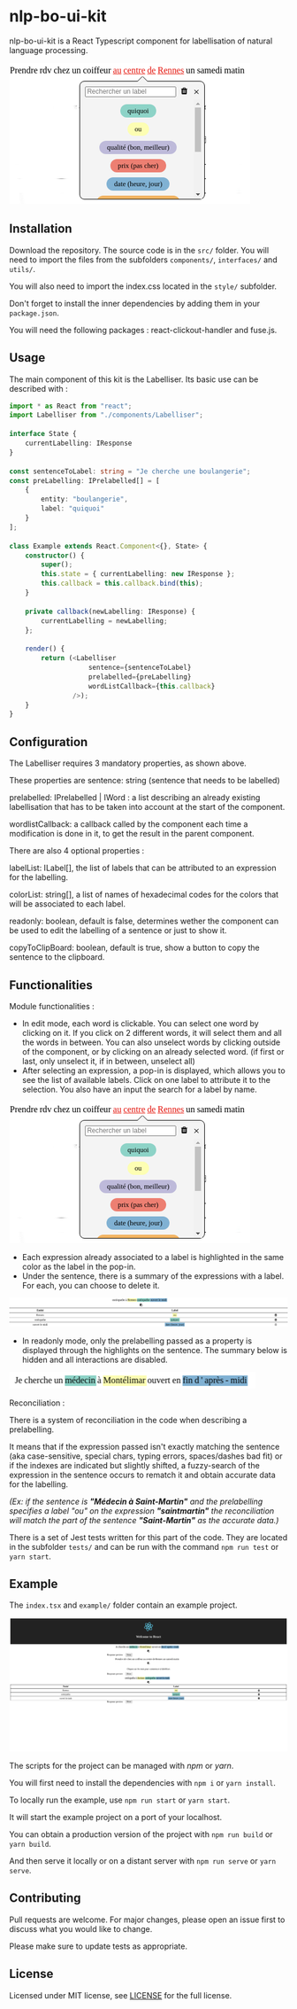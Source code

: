 # nlp-bo-ui-kit

nlp-bo-ui-kit is a React Typescript component for labellisation of natural language processing.

![](/src/example/example-edit.png)

## Installation

Download the repository. The source code is in the `src/` folder. You will need to import the files from the subfolders `components/`, `interfaces/` and `utils/`.

You will also need to import the index.css located in the `style/` subfolder.

Don't forget to install the inner dependencies by adding them in your `package.json`.

You will need the following packages : react-clickout-handler and fuse.js.

## Usage

The main component of this kit is the Labelliser. Its basic use can be described with :

```typescript jsx
import * as React from "react";
import Labelliser from "./components/Labelliser";

interface State {
    currentLabelling: IResponse
}

const sentenceToLabel: string = "Je cherche une boulangerie";
const preLabelling: IPrelabelled[] = [
    {
        entity: "boulangerie",
        label: "quiquoi"
    }
];

class Example extends React.Component<{}, State> {
    constructor() {
        super();
        this.state = { currentLabelling: new IResponse };
        this.callback = this.callback.bind(this);
    }

    private callback(newLabelling: IResponse) {
        currentLabelling = newLabelling;
    };

    render() {
        return (<Labelliser
                    sentence={sentenceToLabel}
                    prelabelled={preLabelling}
                    wordListCallback={this.callback}
                />);    
    }
}

```

## Configuration

The Labelliser requires 3 mandatory properties, as shown above.

These properties are sentence: string (sentence that needs to be labelled)

prelabelled: IPrelabelled | IWord : a list describing an already existing labellisation that has to be taken into account at the start of the component.

wordlistCallback: a callback called by the component each time a modification is done in it, to get the result in the parent component.

There are also 4 optional properties :

labelList: ILabel[], the list of labels that can be attributed to an expression for the labelling.

colorList: string[], a list of names of hexadecimal codes for the colors that will be associated to each label.

readonly: boolean, default is false, determines wether the component can be used to edit the labelling of a sentence or just to show it.

copyToClipBoard: boolean, default is true, show a button to copy the sentence to the clipboard.

## Functionalities

Module functionalities :
- In edit mode, each word is clickable. You can select one word by clicking on it.
If you click on 2 different words, it will select them and all the words in between.
You can also unselect words by clicking outside of the component, or by clicking on an already selected word.
(if first or last, only unselect it, if in between, unselect all)
- After selecting an expression, a pop-in is displayed, which allows you to see the list of available labels.
Click on one label to attribute it to the selection. You also have an input the search for a label by name.

![](/src/example/example-edit.png)

- Each expression already associated to a label is highlighted in the same color as the label in the pop-in.
- Under the sentence, there is a summary of the expressions with a label. For each, you can choose to delete it.

![](/src/example/example-labelled.png)

- In readonly mode, only the prelabelling passed as a property is displayed through the highlights on the sentence.
 The summary below is hidden and all interactions are disabled.

![](/src/example/example-readonly.png)

Reconciliation :

There is a system of reconciliation in the code when describing a prelabelling.

It means that if the expression passed isn't exactly matching the sentence 
(aka case-sensitive, special chars, typing errors, spaces/dashes bad fit)
or if the indexes are indicated but slightly shifted, a fuzzy-search of the expression in the sentence occurs
 to rematch it and obtain accurate data for the labelling.
 
*(Ex: if the sentence is **"Médecin à Saint-Martin"** and the prelabelling specifies a label "ou" on the expression **"saintmartin"** 
 the reconciliation will match the part of the sentence **"Saint-Martin"** as the accurate data.)*
 
 There is a set of Jest tests written for this part of the code. They are located in the subfolder `tests/` and can 
 be run with the command `npm run test` or `yarn start`.

## Example

The `index.tsx` and `example/` folder contain an example project.

![](/src/example/example-full.png)

The scripts for the project can be managed with *npm* or *yarn*.

You will first need to install the dependencies with `npm i` or `yarn install`.


To locally run the example, use `npm run start` or `yarn start`.

It will start the example project on a port of your localhost.

You can obtain a production version of the project with `npm run build` or `yarn build`.

And then serve it locally or on a distant server with `npm run serve` or `yarn serve`.

## Contributing
Pull requests are welcome. For major changes, please open an issue first to discuss what you would like to change.

Please make sure to update tests as appropriate.

## License
Licensed under MIT license, see [LICENSE](LICENSE) for the full license.